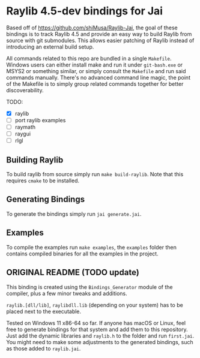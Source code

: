 # Raylib 4.5-dev bindings for Jai

Based off of https://github.com/shiMusa/Raylib-Jai, the goal of these bindings
is to track Raylib 4.5 and provide an easy way to build Raylib from source with
git submodules. This allows easier patching of Raylib instead of introducing an
external build setup.

All commands related to this repo are bundled in a single `Makefile`. Windows
users can either install make and run it under `git-bash.exe` or MSYS2 or
something similar, or simply consult the `Makefile` and run said commands
manually. There's no advanced command line magic, the point of the Makefile
is to simply group related commands together for better discoverability.

TODO:

- [x] raylib
- [ ] port raylib examples
- [ ] raymath
- [ ] raygui
- [ ] rlgl

## Building Raylib

To build raylib from source simply run `make build-raylib`. Note that this
requires `cmake` to be installed.

## Generating Bindings

To generate the bindings simply run `jai generate.jai`.

## Examples

To compile the examples run `make examples`, the `examples` folder then
contains compiled binaries for all the examples in the project.

<!-- TODO: add this once things are verified to work -->
<!-- The `examples/core` folder currently contains a verbatim copy of the -->
<!-- `examples/core` folder from raylib itself. The license for said `.c` and `.png` -->
<!-- files is available in `raylib/LICENSE`. The reason for this is to enable easier -->
<!-- porting of the examples to Jai without the need to track a moving target. -->
<!--  -->
<!-- This way whenever the examples need to be updated we can copy them from the -->
<!-- raylib repo, and update the Jai versions based on the actual diff since the -->
<!-- last time the examples were created. -->

## ORIGINAL README (TODO update)

This binding is created using the `Bindings_Generator` module of the compiler,
plus a few minor tweaks and additions.

`raylib.[dll/lib]`, `raylibdll.lib` (depending on your system) has to be placed
next to the executable.

Tested on Windows 11 x86-64 so far. If anyone has macOS or Linux, feel free to
generate bindings for that system and add them to this repository. Just add the
dynamic libraries and `raylib.h` to the folder and run `first.jai`. You might
need to make some adjustments to the generated bindings, such as those added to
`raylib.jai`.
